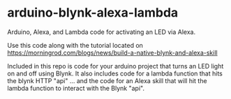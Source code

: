 # arduino-blynk-alexa-lambda
Arduino, Alexa, and Lambda code for activating an LED via Alexa. 

Use this code along with the tutorial located on https://morningrod.com/blogs/news/build-a-native-blynk-and-alexa-skill

Included in this repo is code for your arduino project that turns an LED light on and off using Blynk. It also includes code for a lambda function that hits the blynk HTTP "api" ... and the code for an Alexa skill that will hit the lambda function to interact with the Blynk "api".
